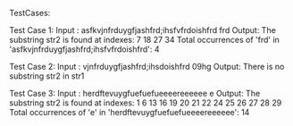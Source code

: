 TestCases: 

Test Case 1:
Input :
asfkvjnfrduygfjashfrd;ihsfvfrdoishfrd
frd
Output:
The substring str2 is found at indexes: 7 18 27 34
Total occurrences of 'frd' in 'asfkvjnfrduygfjashfrd;ihsfvfrdoishfrd': 4	

Test Case 2:
Input :
vjnfrduygfjashfrd;ihsdoishfrd
09hg
Output:
There is no substring str2 in str1

Test Case 3:
Input :
herdftevuygfuefuefueeeereeeeee
e
Output:
The substring str2 is found at indexes: 1 6 13 16 19 20 21 22 24 25 26 27 28 29
Total occurrences of 'e' in 'herdftevuygfuefuefueeeereeeeee': 14